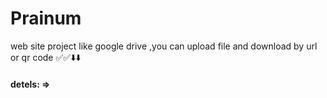 # Prainum
web site project like google drive ,you can upload file and download by url or qr code  ✅✅⬇️⬇️
#### detels: =>

